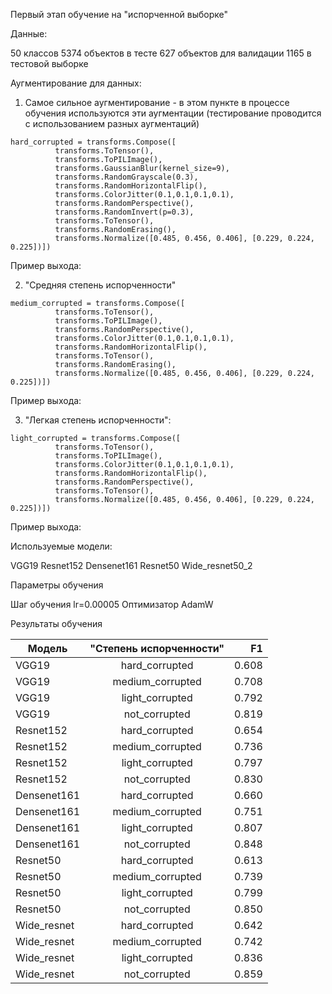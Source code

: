 
Первый этап обучение на "испорченной выборке"


Данные:

50 классов
5374 объектов в тесте
627 объектов для валидации
1165 в тестовой выборке

Аугментирование для данных:

1. Самое сильное аугментирование - в этом пункте в процессе обучения используются эти аугментации (тестирование проводится с использованием разных аугментаций)
```
hard_corrupted = transforms.Compose([
          transforms.ToTensor(),
          transforms.ToPILImage(),
          transforms.GaussianBlur(kernel_size=9),
          transforms.RandomGrayscale(0.3),
          transforms.RandomHorizontalFlip(),
          transforms.ColorJitter(0.1,0.1,0.1,0.1),
          transforms.RandomPerspective(),
          transforms.RandomInvert(p=0.3),
          transforms.ToTensor(),
          transforms.RandomErasing(),
          transforms.Normalize([0.485, 0.456, 0.406], [0.229, 0.224, 0.225])]) 
```
Пример выхода:

2. "Средняя степень испорченности"

```
medium_corrupted = transforms.Compose([
          transforms.ToTensor(),
          transforms.ToPILImage(),
          transforms.RandomPerspective(),
          transforms.ColorJitter(0.1,0.1,0.1,0.1),
          transforms.RandomHorizontalFlip(),
          transforms.ToTensor(),
          transforms.RandomErasing(),
          transforms.Normalize([0.485, 0.456, 0.406], [0.229, 0.224, 0.225])])
```
Пример выхода:

3. "Легкая степень испорченности":

```
light_corrupted = transforms.Compose([
          transforms.ToTensor(),
          transforms.ToPILImage(),
          transforms.ColorJitter(0.1,0.1,0.1,0.1),
          transforms.RandomHorizontalFlip(),
          transforms.RandomPerspective(),
          transforms.ToTensor(),
          transforms.Normalize([0.485, 0.456, 0.406], [0.229, 0.224, 0.225])])
```

Пример выхода:

Используемые модели:

VGG19
Resnet152
Densenet161
Resnet50
Wide_resnet50_2

Параметры обучения

Шаг обучения lr=0.00005
Оптимизатор AdamW

Результаты обучения

| Модель        | "Степень испорченности"   | F1    |
| ------------- |:-------------------------:| -----:|
| VGG19         | hard_corrupted            | 0.608 |
| VGG19         | medium_corrupted          | 0.708 |
| VGG19         | light_corrupted           | 0.792 |
| VGG19         | not_corrupted             | 0.819 |
| Resnet152     | hard_corrupted            | 0.654 |
| Resnet152     | medium_corrupted          | 0.736 |
| Resnet152     | light_corrupted           | 0.797 |
| Resnet152     | not_corrupted             | 0.830 |
| Densenet161   | hard_corrupted            | 0.660 |
| Densenet161   | medium_corrupted          | 0.751 |
| Densenet161   | light_corrupted           | 0.807 |
| Densenet161   | not_corrupted             | 0.848 |
| Resnet50      | hard_corrupted            | 0.613 |
| Resnet50      | medium_corrupted          | 0.739 |
| Resnet50      | light_corrupted           | 0.799 |
| Resnet50      | not_corrupted             | 0.850 |
| Wide_resnet   | hard_corrupted            | 0.642 |
| Wide_resnet   | medium_corrupted          | 0.742 |
| Wide_resnet   | light_corrupted           | 0.836 |
| Wide_resnet   | not_corrupted             | 0.859 |
